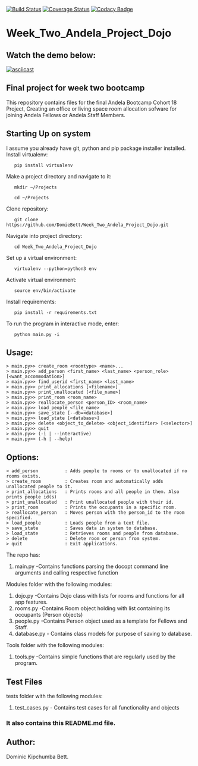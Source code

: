 [![Build Status](https://travis-ci.org/DomieBett/Week_Two_Andela_Project_Dojo.svg?branch=develop)](https://travis-ci.org/DomieBett/Week_Two_Andela_Project_Dojo) [![Coverage Status](https://coveralls.io/repos/github/DomieBett/Week_Two_Andela_Project_Dojo/badge.svg?branch=master)](https://coveralls.io/github/DomieBett/Week_Two_Andela_Project_Dojo?branch=master) [![Codacy Badge](https://api.codacy.com/project/badge/Grade/6eb22d0872f74963a28d4b35ac9f0677)](https://www.codacy.com/app/dbett49/Week_Two_Andela_Project_Dojo?utm_source=github.com&amp;utm_medium=referral&amp;utm_content=DomieBett/Week_Two_Andela_Project_Dojo&amp;utm_campaign=Badge_Grade)
# Week_Two_Andela_Project_Dojo

## Watch the demo below:

[![asciicast](https://asciinema.org/a/8PfTRk0QdeWVmZoU46BYFwTTd.png)](https://asciinema.org/a/8PfTRk0QdeWVmZoU46BYFwTTd)

## Final project for week two bootcamp

This repository contains files for the final Andela Bootcamp Cohort 18 Project, Creating an office or living space room allocation sofware for joining Andela Fellows or Andela Staff Members.


## Starting Up on system

I assume you already have git, python and pip package installer installed. Install virtualenv:

 ```   pip install virtualenv```

Make a project directory and navigate to it:

 ```   mkdir ~/Projects```

 ```   cd ~/Projects```

Clone repository:

 ```   git clone https://github.com/DomieBett/Week_Two_Andela_Project_Dojo.git```

Navigate into project directory:

 ```   cd Week_Two_Andela_Project_Dojo```

Set up a virtual environment:

```   virtualenv --python=python3 env```

Activate virtual environment:

 ```   source env/bin/activate```

Install requirements:

 ```   pip install -r requirements.txt```

To run the program in interactive mode, enter:

 ```   python main.py -i```


## Usage:

```
> main.py>> create_room <roomtype> <name>...
> main.py>> add_person <first_name> <last_name> <person_role> [<want_accommodation>]
> main.py>> find_userid <first_name> <last_name>
> main.py>> print_allocations [<filename>]
> main.py>> print_unallocated [<file_name>]
> main.py>> print_room <room_name>
> main.py>> reallocate_person <person_ID> <room_name>
> main.py>> load_people <file_name>
> main.py>> save_state [--db=<database>]
> main.py>> load_state [<database>]
> main.py>> delete <object_to_delete> <object_identifier> [<selector>]
> main.py>> quit
> main.py>> (-i | --interactive)
> main.py>> (-h | --help)
```

## Options:

```
> add_person          : Adds people to rooms or to unallocated if no rooms exists.
> create_room         : Creates room and automatically adds unallocated people to it.
> print_allocations   : Prints rooms and all people in them. Also prints people id(s)
> print_unallocated   : Print unallocated people with their id.
> print_room          : Prints the occupants in a specific room.
> reallocate_person   : Moves person with the person_id to the room specified.
> load_people         : Loads people from a text file.
> save_state          : Saves data in system to database.
> load_state          : Retrieves rooms and people from database.
> delete              : Delete room or person from system. 
> quit                : Exit applications. 
```

The repo has:

1. main.py	-Contains functions parsing the docopt command line arguments and calling respective function

Modules folder with the following modules:

1. dojo.py	-Contains Dojo class with lists for rooms and functions for all app features.
2. rooms.py -Contains Room object holding with list containing its occupants (Person objects)
3. people.py -Contains Person object used as a template for Fellows and Staff.
4. database.py - Contains class models for purpose of saving to database.

Tools folder with the following modules:

1. tools.py -Contains simple functions that are regularly used by the program. 


## Test Files

tests folder with the following modules:

 1. test_cases.py - Contains test cases for all functionality and objects


### It also contains this README.md file.

## Author:

Dominic Kipchumba Bett.
